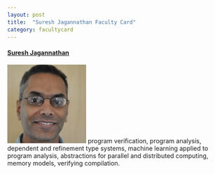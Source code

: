 ```yaml
---
layout: post
title:  "Suresh Jagannathan Faculty Card"
category: facultycard
---
```


#### [Suresh Jagannathan](https://www.cs.purdue.edu/homes/suresh/) ####

![Suresh Jagannathan](assets/suresh.png)
program verification,
program analysis,
dependent and refinement type systems,
machine learning applied to program analysis,
abstractions for parallel and distributed computing,
memory models,
verifying compilation.
